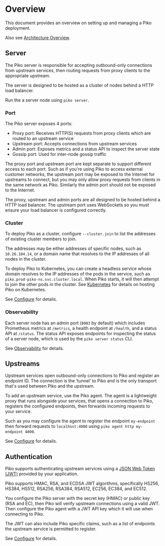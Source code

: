 # Overview

This document provides an overview on setting up and managing a Piko
deployment.

Also see [Architecture Overview](../architecture/overview.md).

## Server
The Piko server is responsible for accepting outbound-only connections from
upstream services, then routing requests from proxy clients to the appropriate
upstream.

The server is designed to be hosted as a cluster of nodes behind a HTTP load
balancer.

Run the a server node using `piko server`.

### Port

The Piko server exposes 4 ports:
* Proxy port: Receives HTTP(S) requests from proxy clients which are routed to
an upstream service
* Upstream port: Accepts connections from upstream services
* Admin port: Exposes metrics and a status API to inspect the server state
* Gossip port: Used for inter-node gossip traffic

The proxy port and upstream port are kept separate to support different access
to each port. Such as if you're using Piko to access external customer
networks, the upstream port may be exposed to the Internet for upstreams to
connect, but you may only allow proxy requests from clients in the same network
as Piko. Similarly the admin port should not be exposed to the Internet.

The proxy, upstream and admin ports are all designed to be hosted behind a HTTP
load balancer. The upstream port uses WebSockets so you must ensure your load
balancer is configured correctly.

### Cluster

To deploy Piko as a cluster, configure `--cluster.join` to list the addresses
of existing cluster members to join.

The addresses may be either addresses of specific nodes, such as
`10.26.104.14`, or a domain name that resolves to the IP addresses of all nodes
in the cluster.

To deploy Piko to Kubernetes, you can create a headless service whose domain
resolves to the IP addresses of the pods in the service, such as
`piko.prod-piko-ns.svc.cluster.local`. When Piko starts, it will then attempt
to join the other pods in the cluster. See [Kubernetes](./kubernetes.md) for
details on hosting Piko on Kubernetes.

See [Configure](./configure.md) for details.

### Observability

Each server node has an admin port (`8003` by default) which includes
Prometheus metrics at `/metrics`, a health endpoint at `/health`, and a status
API at `/status`. The status API exposes endpoints for inspecting the status of
a server node, which is used by the `piko server status` CLI.

See [Observability](./observability.md) for details.

## Upstreams

Upstream services open outbound-only connections to Piko and register an
endpoint ID. The connection is the ‘tunnel’ to Piko and is the only transport
that's used between Piko and the upstream.

To add an upstream service, use the Piko agent. The agent is a lightweight
proxy that runs alongside your services, that opens a connection to Piko,
registers the configured endpoints, then forwards incoming requests to your
service.

Such as you may configure the agent to register the endpoint `my-endpoint` then
forward requests to `localhost:4000` using
`piko agent http my-endpoint 4000`.

See [Configure](./configure.md) for details.

## Authentication

Piko supports authenticating upstream services using a
[JSON Web Token (JWT)](https://jwt.io/) provided by your application.

Piko supports HMAC, RSA, and ECDSA JWT algorithms, specifically HS256, HS384,
HS512, RSA256, RSA384, RSA512, EC256, EC384, and EC512.

You configure the Piko server with the secret key (HMAC) or public key (RSA and
EC), then Piko will verify upstream connections using a valid JWT. Then
configure the Piko agent with a JWT API key which it will use when connecting
to Piko.

The JWT can also include Piko specific claims, such as a list of endpoints the
upstream service is permitted to register.

See [Configure](./configure.md) for details.
